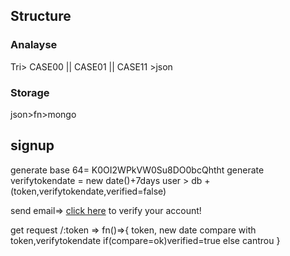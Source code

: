 ## Structure

### Analayse

Tri> CASE00 || CASE01 || CASE11 >json

### Storage

json>fn>mongo

## signup

generate base 64= K0OI2WPkVW0Su8DO0bcQhtht
generate verifytokendate = new date()+7days
user > db + (token,verifytokendate,verified=false)

send email=> <a href="http://10.10.50.24:3019/K0OI2WPkVW0Su8DO0bcQhtht">click here</a> to verify your account!

get request /:token => fn()=>{
token, new date
compare with token,verifytokendate
if(compare=ok)verified=true
else cantrou
}
